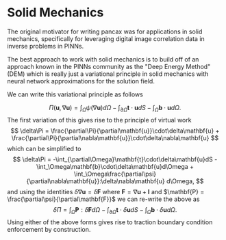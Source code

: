 # Solid Mechanics
The original motivator for writing pancax was for applications in solid mechanics, specifically for leveraging digital image correlation data in inverse problems in PINNs.

The best approach to work with solid mechanics is to build off of an approach known in the PINNs community as the "Deep Energy Method" (DEM) which is really just a variational principle in solid mechanics with neural network approximations for the solution field.

We can write this variational principle as follows

$$
\Pi\left(\mathbf{u}, \nabla\mathbf{u}\right) = \int_\Omega\psi\left(\nabla\mathbf{u}\right)d\Omega 
                                             - \int_{\partial\Omega}\mathbf{t}\cdot\mathbf{u}dS 
                                             - \int_\Omega\mathbf{b}\cdot\mathbf{u}d\Omega.
$$
The first variation of this gives rise to the principle of virtual work
$$
\delta\Pi = \frac{\partial\Pi}{\partial\mathbf{u}}\cdot\delta\mathbf{u} 
          + \frac{\partial\Pi}{\partial\nabla\mathbf{u}}\cdot\delta\nabla\mathbf{u}
$$
which can be simplified to 
$$
\delta\Pi = -\int_{\partial\Omega}\mathbf{t}\cdot\delta\mathbf{u}dS 
            - \int_\Omega\mathbf{b}\cdot\delta\mathbf{u}d\Omega
            + \int_\Omega\frac{\partial\psi}{\partial\nabla\mathbf{u}}:\delta\nabla\mathbf{u} d\Omega,
$$
and using the identities $\delta\nabla\mathbf{u} = \delta\mathbf{F}$ where 
$\mathbf{F} = \nabla\mathbf{u} + \mathbf{I}$ and
$\mathbf{P} = \frac{\partial\psi}{\partial\mathbf{F}}$
we can re-write the above as
$$
\delta\Pi = \int_\Omega\mathbf{P}:\delta\mathbf{F} d\Omega
            -\int_{\partial\Omega}\mathbf{t}\cdot\delta\mathbf{u}dS 
            - \int_\Omega\mathbf{b}\cdot\delta\mathbf{u}d\Omega.
$$
Using either of the above forms gives rise to traction boundary condition enforcement by construction.